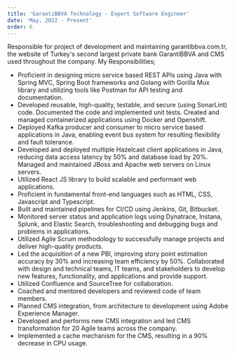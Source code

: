```yaml
---
title: 'GarantiBBVA Technology - Expert Software Engineer'
date: 'May, 2022 - Present'
order: 6
---
```


Responsible for project of development and maintaining garantibbva.com.tr, the website of Turkey's second largest private bank GarantiBBVA and CMS used throughout the company. My Responsibilities;

- Proficient in designing micro service based REST APIs using Java with Spring MVC, Spring Boot frameworks and Golang with Gorilla Mux library and utilizing tools like Postman for API testing and documentation.
- Developed reusable, high-quality, testable, and secure (using SonarLint) code. Documented the code and implemented unit tests.
Created and managed containerized applications using Docker and Openshift.
- Deployed Kafka producer and consumer to micro service based applications in Java, enabling event bus system for resulting flexibility and fault tolerance.
- Developed and deployed multiple Hazelcast client applications in Java, reducing data access latency by 50% and database load by 20%.
Managed and maintained JBoss and Apache web servers on Linux servers.
- Utilized React JS library to build scalable and performant web applications.
- Proficient in fundamental front-end languages such as HTML, CSS, Javascript and Typescript.
- Built and maintained pipelines for CI/CD using Jenkins, Git, Bitbucket.
- Monitored server status and application logs using Dynatrace, Instana, Splunk, and Elastic Search, troubleshooting and debugging bugs and problems in applications.
- Utilized Agile Scrum methodology to successfully manage projects and deliver high-quality products.
- Led the acquisition of a new PBI, improving story point estimation accuracy by 30% and increasing team efficiency by 50%.
Collaborated with design and technical teams, IT teams, and stakeholders to develop new features, functionality, and applications and provide support.
- Utilized Confluence and SourceTree for collaboration.
- Coached and mentored developers and reviewed code of team members.
- Planned CMS integration, from architecture to development using Adobe Experience Manager.
- Developed and performs new CMS integration and led CMS transformation for 20 Agile teams across the company.
- Implemented a cache mechanism for the CMS, resulting in a 90% decrease in CPU usage.